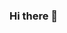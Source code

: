 ### Hi there 👋

<!--
**l-mcguinn/l-mcguinn** is a ✨ _special_ ✨ repository because its `README.md` (this file) appears on your GitHub profile.

- 🌱 I’m currently learning Python in school
- 😄 Pronouns: she/her
- ⚡ Fun fact: the raptors in Jurassic Park are played by a combination of animatronics and men in raptor suits
-->
